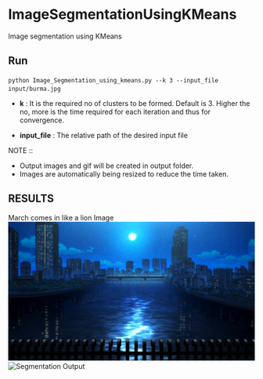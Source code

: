 # ImageSegmentationUsingKMeans

Image segmentation using KMeans

## Run 
`python Image_Segmentation_using_kmeans.py --k 3 --input_file input/burma.jpg`

- **k** : It is the required no of clusters to be formed. Default is 3. Higher the no, more is the time required for each iteration and thus for convergence.

- **input_file** : The relative path of the desired input file

NOTE :: 
- Output images and gif will be created in output folder.
- Images are automatically being resized to reduce the time taken.

## RESULTS
March comes in like a lion Image
![Image](input/march-comes-in-like-a-lion-wallpapers.jpg) ![Segmentation Output](ouput/segmentation.gif)
